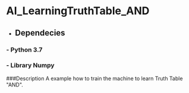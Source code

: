 # AI_LearningTruthTable_AND

* ## Dependecies
### - Python 3.7
### - Library Numpy

###Description
A example how to train the machine to learn Truth Table "AND".
